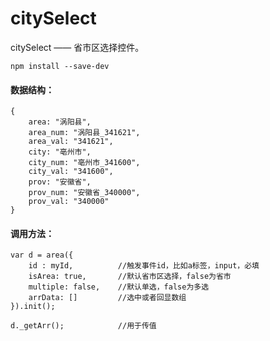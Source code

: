 # citySelect

citySelect —— 省市区选择控件。

```
npm install --save-dev
```

#### 数据结构：
```
{
    area: "涡阳县",
    area_num: "涡阳县_341621",
    area_val: "341621",
    city: "亳州市",
    city_num: "亳州市_341600",
    city_val: "341600",
    prov: "安徽省",
    prov_num: "安徽省_340000",
    prov_val: "340000"
}
```

#### 调用方法：
```
var d = area({
    id : myId,          //触发事件id，比如a标签，input，必填
    isArea: true,       //默认省市区选择，false为省市
    multiple: false,    //默认单选，false为多选
    arrData: []         //选中或者回显数组
}).init();

d._getArr();            //用于传值
```

